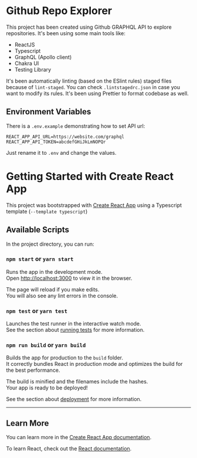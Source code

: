 # Github Repo Explorer

This project has been created using Github GRAPHQL API to explore repositories. It's been using some main tools like:

- ReactJS
- Typescript
- GraphQL (Apollo client)
- Chakra UI
- Testing Library

It's been automatically linting (based on the ESlint rules) staged files because of `lint-staged`. You can
check `.lintstagedrc.json` in case you
want to modify its rules.
It's been using Prettier to format codebase as well.

## Environment Variables

There is a `.env.example` demonstrating how to set API url:

```dotenv
REACT_APP_API_URL=https://website.com/graphql
REACT_APP_API_TOKEN=abcdefGHiJkLmNOPQr
```

Just rename it to `.env` and change the values.

# Getting Started with Create React App

This project was bootstrapped with [Create React App](https://github.com/facebook/create-react-app) using a Typescript
template (`--template typescript`)

## Available Scripts

In the project directory, you can run:

### `npm start` or `yarn start`

Runs the app in the development mode.\
Open [http://localhost:3000](http://localhost:3000) to view it in the browser.

The page will reload if you make edits.\
You will also see any lint errors in the console.

### `npm test` or `yarn test`

Launches the test runner in the interactive watch mode.\
See the section about [running tests](https://facebook.github.io/create-react-app/docs/running-tests) for more
information.

### `npm run build` or `yarn build`

Builds the app for production to the `build` folder.\
It correctly bundles React in production mode and optimizes the build for the best performance.

The build is minified and the filenames include the hashes.\
Your app is ready to be deployed!

See the section about [deployment](https://facebook.github.io/create-react-app/docs/deployment) for more information.

---

## Learn More

You can learn more in
the [Create React App documentation](https://facebook.github.io/create-react-app/docs/getting-started).

To learn React, check out the [React documentation](https://reactjs.org/).
